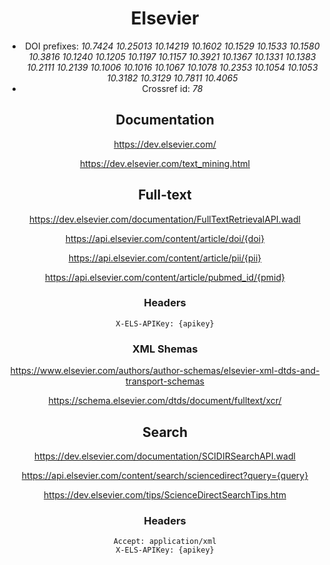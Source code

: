 <header/>

# Elsevier 

* DOI prefixes: *10.7424 10.25013 10.14219 10.1602 10.1529 10.1533 10.1580 10.3816 10.1240 10.1205 10.1197 10.1157 10.3921 10.1367 10.1331 10.1383 10.2111 10.2139 10.1006 10.1016 10.1067 10.1078 10.2353 10.1054 10.1053 10.3182 10.3129 10.7811 10.4065*
* Crossref id: *78*

## Documentation

https://dev.elsevier.com/

https://dev.elsevier.com/text_mining.html

## Full-text

https://dev.elsevier.com/documentation/FullTextRetrievalAPI.wadl

https://api.elsevier.com/content/article/doi/{doi}

https://api.elsevier.com/content/article/pii/{pii}

https://api.elsevier.com/content/article/pubmed_id/{pmid}

### Headers

```
X-ELS-APIKey: {apikey}
```

### XML Shemas

https://www.elsevier.com/authors/author-schemas/elsevier-xml-dtds-and-transport-schemas

https://schema.elsevier.com/dtds/document/fulltext/xcr/

## Search

https://dev.elsevier.com/documentation/SCIDIRSearchAPI.wadl

https://api.elsevier.com/content/search/sciencedirect?query={query}

https://dev.elsevier.com/tips/ScienceDirectSearchTips.htm

### Headers

```
Accept: application/xml
X-ELS-APIKey: {apikey}
```
